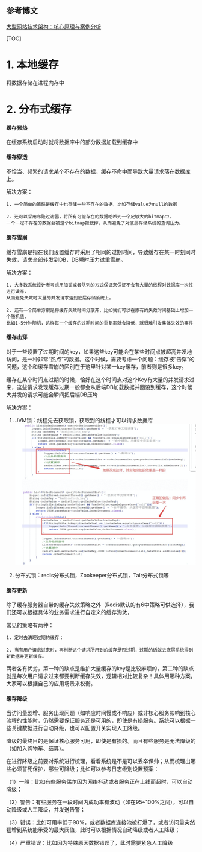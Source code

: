 
## 参考博文
[大型网站技术架构：核心原理与案例分析](大型网站技术架构：核心原理与案例分析)

[TOC]

# 1. 本地缓存
将数据存储在进程内存中

# 2. 分布式缓存

#### 缓存预热
在缓存系统启动时就将数据库中的部分数据加载到缓存中

#### 缓存穿透
不恰当、频繁的请求某个不存在的数据，缓存不命中而导致大量请求落在数据库上。

解决方案：
```
1. 一个简单的策略是缓存中也存储一些不存在的数据，比如存储value为null的数据

2. 还可以采用布隆过滤器，将所有可能存在的数据哈希到一个足够大的bitmap中，
一个一定不存在的数据会被这个bitmap拦截掉，从而避免了对底层存储系统的查询压力。
```


#### 缓存雪崩
缓存雪崩是指在我们设置缓存时采用了相同的过期时间，导致缓存在某一时刻同时失效，请求全部转发到DB，DB瞬时压力过重雪崩。

解决方案：
```
1. 大多数系统设计者考虑用加锁或者队列的方式保证来保证不会有大量的线程对数据库一次性进行读写，
从而避免失效时大量的并发请求落到底层存储系统上。

2. 还有一个简单方案是将缓存失效时间分散开，比如我们可以在原有的失效时间基础上增加一个随机值，
比如1-5分钟随机，这样每一个缓存的过期时间的重复率就会降低，就很难引发集体失效的事件
```

#### 缓存击穿
对于一些设置了过期时间的key，如果这些key可能会在某些时间点被超高并发地访问，是一种非常“热点”的数据。这个时候，需要考虑一个问题：缓存被“击穿”的问题，这个和缓存雪崩的区别在于这里针对某一key缓存，前者则是很多key。

缓存在某个时间点过期的时候，恰好在这个时间点对这个Key有大量的并发请求过来，这些请求发现缓存过期一般都会从后端DB加载数据并回设到缓存，这个时候大并发的请求可能会瞬间把后端DB压垮

解决方案：
1. JVM锁：线程先去获取锁，获取到的线程才可以请求数据库
![缓存击穿JVM锁](./pic/缓存_缓存击穿JVM锁.png)

2. 分布式锁：redis分布式锁，Zookeeper分布式锁，Tair分布式锁等




#### 缓存更新
除了缓存服务器自带的缓存失效策略之外（Redis默认的有6中策略可供选择），我们还可以根据具体的业务需求进行自定义的缓存淘汰，

常见的策略有两种：
```
1. 定时去清理过期的缓存；

2. 当有用户请求过来时，再判断这个请求所用到的缓存是否过期，过期的话就去底层系统得到新数据并更新缓存。
```
两者各有优劣，第一种的缺点是维护大量缓存的key是比较麻烦的，第二种的缺点就是每次用户请求过来都要判断缓存失效，逻辑相对比较复杂！具体用哪种方案，大家可以根据自己的应用场景来权衡。


#### 缓存降级
当访问量剧增、服务出现问题（如响应时间慢或不响应）或非核心服务影响到核心流程的性能时，仍然需要保证服务还是可用的，即使是有损服务。系统可以根据一些关键数据进行自动降级，也可以配置开关实现人工降级。

降级的最终目的是保证核心服务可用，即使是有损的。而且有些服务是无法降级的（如加入购物车、结算）。

在进行降级之前要对系统进行梳理，看看系统是不是可以丢卒保帅；从而梳理出哪些必须誓死保护，哪些可降级；比如可以参考日志级别设置预案：

（1）一般：比如有些服务偶尔因为网络抖动或者服务正在上线而超时，可以自动降级；

（2）警告：有些服务在一段时间内成功率有波动（如在95~100%之间），可以自动降级或人工降级，并发送告警；

（3）错误：比如可用率低于90%，或者数据库连接池被打爆了，或者访问量突然猛增到系统能承受的最大阀值，此时可以根据情况自动降级或者人工降级；

（4）严重错误：比如因为特殊原因数据错误了，此时需要紧急人工降级

